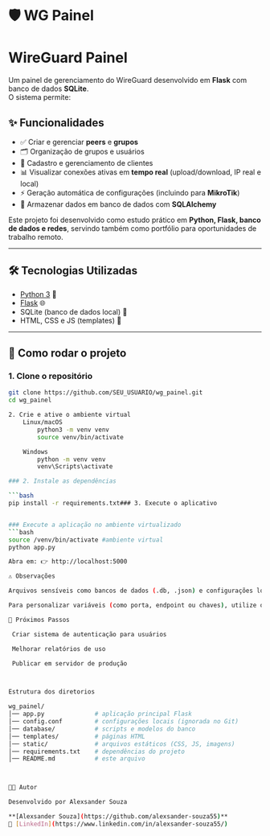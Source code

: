 # 🛡️ WG Painel

# WireGuard Painel

Um painel de gerenciamento do WireGuard desenvolvido em **Flask** com banco de dados **SQLite**.  
O sistema permite:

## ✨ Funcionalidades
- ✅ Criar e gerenciar **peers** e **grupos**  
- 🗂️ Organização de grupos e usuários  
- 👥 Cadastro e gerenciamento de clientes 
- 📊 Visualizar conexões ativas em **tempo real** (upload/download, IP real e local)  
- ⚡ Geração automática de configurações (incluindo para **MikroTik**)   
- 💾 Armazenar dados em banco de dados com **SQLAlchemy**  



Este projeto foi desenvolvido como estudo prático em **Python, Flask, banco de dados e redes**, servindo também como portfólio para oportunidades de trabalho remoto.

---

## 🛠️ Tecnologias Utilizadas

- [Python 3](https://www.python.org/) 🐍  
- [Flask](https://flask.palletsprojects.com/) 🌐  
- SQLite (banco de dados local) 💾  
- HTML, CSS e JS (templates) 🎨  

---

## 🚀 Como rodar o projeto

### 1. Clone o repositório

```bash
git clone https://github.com/SEU_USUARIO/wg_painel.git
cd wg_painel

2. Crie e ative o ambiente virtual
    Linux/macOS
        python3 -m venv venv
        source venv/bin/activate

    Windows
        python -m venv venv
        venv\Scripts\activate

### 2. Instale as dependências

```bash
pip install -r requirements.txt### 3. Execute o aplicativo


### Execute a aplicação no ambiente virtualizado 
```bash
source /venv/bin/activate #ambiente virtual
python app.py

Abra em: 👉 http://localhost:5000

⚠️ Observações

Arquivos sensíveis como bancos de dados (.db, .json) e configurações locais estão listados no .gitignore, para manter o repositório seguro.

Para personalizar variáveis (como porta, endpoint ou chaves), utilize o arquivo config.conf.

📌 Próximos Passos

 Criar sistema de autenticação para usuários

 Melhorar relatórios de uso

 Publicar em servidor de produção



Estrutura dos diretorios

wg_painel/
│── app.py              # aplicação principal Flask
│── config.conf         # configurações locais (ignorada no Git)
│── database/           # scripts e modelos do banco
│── templates/          # páginas HTML
│── static/             # arquivos estáticos (CSS, JS, imagens)
│── requirements.txt    # dependências do projeto
│── README.md           # este arquivo



👨‍💻 Autor

Desenvolvido por Alexsander Souza

**[Alexsander Souza](https://github.com/alexsander-souza55)**  
🔗 [LinkedIn](https://www.linkedin.com/in/alexsander-souza55/)

